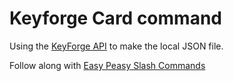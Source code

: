 # Keyforge Card command
Using the [KeyForge API](https://www.keyforgegame.com/api/decks/?page=1&links=cards) to make the local JSON file.

Follow along with [Easy Peasy Slash Commands](https://medium.com/slack-developer-blog/easy-peasy-slash-commands-getting-started-c37ff3f14d3e#.nfr4px2vi)
